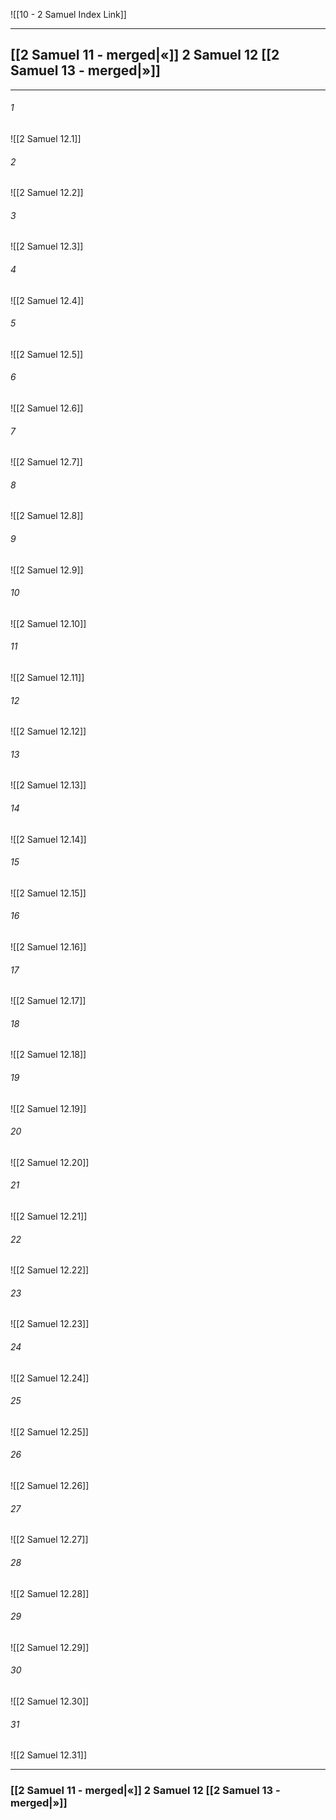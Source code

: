![[10 - 2 Samuel Index Link]]

---
##  [[2 Samuel 11 - merged|«]] 2 Samuel 12 [[2 Samuel 13 - merged|»]]

---

###### 1
![[2 Samuel 12.1]] 

###### 2
![[2 Samuel 12.2]] 

###### 3
![[2 Samuel 12.3]] 

###### 4
![[2 Samuel 12.4]]

###### 5 
![[2 Samuel 12.5]] 

###### 6
![[2 Samuel 12.6]] 

###### 7
![[2 Samuel 12.7]] 

###### 8
![[2 Samuel 12.8]] 

###### 9
![[2 Samuel 12.9]] 

###### 10
![[2 Samuel 12.10]] 

###### 11
![[2 Samuel 12.11]] 

###### 12
![[2 Samuel 12.12]]

###### 13
![[2 Samuel 12.13]] 

###### 14
![[2 Samuel 12.14]] 

###### 15
![[2 Samuel 12.15]]

###### 16
![[2 Samuel 12.16]] 

###### 17
![[2 Samuel 12.17]]

###### 18
![[2 Samuel 12.18]] 

###### 19
![[2 Samuel 12.19]] 

###### 20
![[2 Samuel 12.20]]

###### 21
![[2 Samuel 12.21]] 

###### 22
![[2 Samuel 12.22]] 

###### 23
![[2 Samuel 12.23]]

###### 24
![[2 Samuel 12.24]] 

###### 25
![[2 Samuel 12.25]]

###### 26
![[2 Samuel 12.26]] 

###### 27
![[2 Samuel 12.27]] 

###### 28
![[2 Samuel 12.28]]

###### 29
![[2 Samuel 12.29]] 

###### 30
![[2 Samuel 12.30]] 

###### 31
![[2 Samuel 12.31]] 


---
###  [[2 Samuel 11 - merged|«]] 2 Samuel 12 [[2 Samuel 13 - merged|»]]
